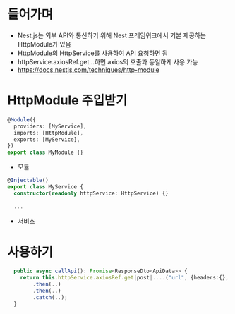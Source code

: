 # 들어가며

- Nest.js는 외부 API와 통신하기 위해 Nest 프레임워크에서 기본 제공하는 HttpModule가 있음
- HttpModule의 HttpService를 사용하여 API 요청하면 됨
- httpService.axiosRef.get...하면 axios의 호출과 동일하게 사용 가능
- https://docs.nestjs.com/techniques/http-module

# HttpModule 주입받기

```typescript
@Module({
  providers: [MyService],
  imports: [HttpModule],
  exports: [MyService],
})
export class MyModule {}
```

- 모듈

```typescript
@Injectable()
export class MyService {
  constructor(readonly httpService: HttpService) {}
    
  ...
```

- 서비스

# 사용하기

```typescript
  public async callApi(): Promise<ResponseDto<ApiData>> {
    return this.httpService.axiosRef.get|post|....("url", {headers:{}, params:{}...})
        .then(..)
        .then(..)
        .catch(..);
  }
```